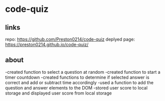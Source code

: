# code-quiz

## links
repo: https://github.com/Preston0214/code-quiz
deplyed page: https://preston0214.github.io/code-quiz/


## about
-created function to select a question at random
-created function to start a timer countdown
-created functions to determine if selected answer is correct and add or subtract time accordingly
-used a function to add the question and answer elements to the DOM
-stored user score to local storage and displayed user score from local storage